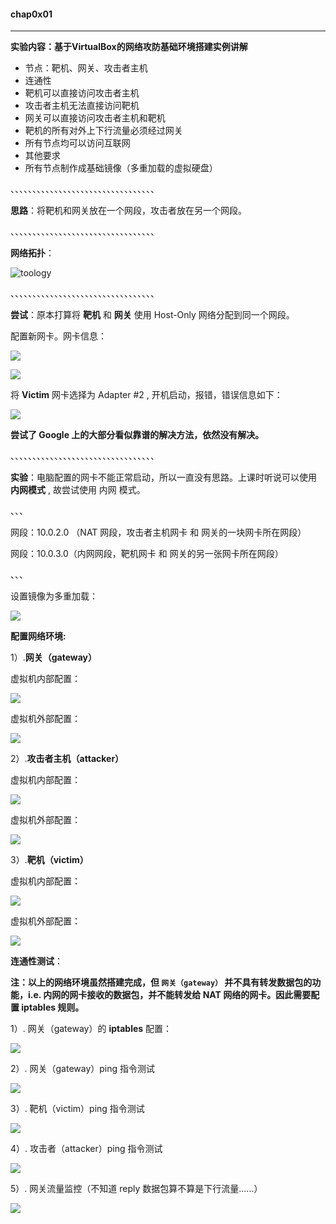 #### chap0x01 

---

**实验内容：基于VirtualBox的网络攻防基础环境搭建实例讲解**

* 节点：靶机、网关、攻击者主机
* 连通性
* 靶机可以直接访问攻击者主机
* 攻击者主机无法直接访问靶机
* 网关可以直接访问攻击者主机和靶机
* 靶机的所有对外上下行流量必须经过网关
* 所有节点均可以访问互联网
* 其他要求
* 所有节点制作成基础镜像（多重加载的虚拟硬盘）

、、、、、、、、、、、、、、、、、、、、、、、、、、、、、、、、、

**思路**：将靶机和网关放在一个网段，攻击者放在另一个网段。

、、、、、、、、、、、、、、、、、、、、、、、、、、、、、、、、、

**网络拓扑**：

![toology](image/toology.png)



、、、、、、、、、、、、、、、、、、、、、、、、、、、、、、、、、

**尝试**：原本打算将 **靶机** 和 **网关** 使用 Host-Only 网络分配到同一个网段。

配置新网卡。网卡信息：

![](image/adapter_inf1.png)

![](image/adapter_inf2.png)

将 **Victim** 网卡选择为 Adapter #2 , 开机启动，报错，错误信息如下：

![](image/adapter_error.jpg)

**尝试了 Google 上的大部分看似靠谱的解决方法，依然没有解决。**

、、、、、、、、、、、、、、、、、、、、、、、、、、、、、、、、、

**实验**：电脑配置的网卡不能正常启动，所以一直没有思路。上课时听说可以使用 **内网模式** , 故尝试使用 内网 模式。

、、、

网段：10.0.2.0 （NAT 网段，攻击者主机网卡 和 网关的一块网卡所在网段）

网段：10.0.3.0（内网网段，靶机网卡 和 网关的另一张网卡所在网段）

、、、

设置镜像为多重加载：

![](image/image.jpg)



**配置网络环境:**

1）.**网关（gateway）**

虚拟机内部配置：

![](image/gateway_inne.png)

虚拟机外部配置：

![](image/gateway_inter.png)



2）.**攻击者主机（attacker）**

虚拟机内部配置：

![](image/attacker_inne.jpg)

虚拟机外部配置：

![](image/attacker_inter.png)



3）.**靶机（victim）**

虚拟机内部配置：

![](image/victim_inne.png)

虚拟机外部配置：

![](image/victim_inter.png)





**连通性测试**：

**注：以上的网络环境虽然搭建完成，但 `网关（gateway）` 并不具有转发数据包的功能，i.e. 内网的网卡接收的数据包，并不能转发给 NAT 网络的网卡。因此需要配置 iptables 规则。**

1）. 网关（gateway）的 **iptables** 配置：

![](image/iptables.png)

2）.  网关（gateway）ping 指令测试

![](image/gateway_ping.png)

3）. 靶机（victim）ping 指令测试

![](image/victim_ping.jpg)

4）. 攻击者（attacker）ping 指令测试

![](image/attacker_ping.png)

5）. 网关流量监控（不知道 reply 数据包算不算是下行流量......）

![](image/flow.jpg)
